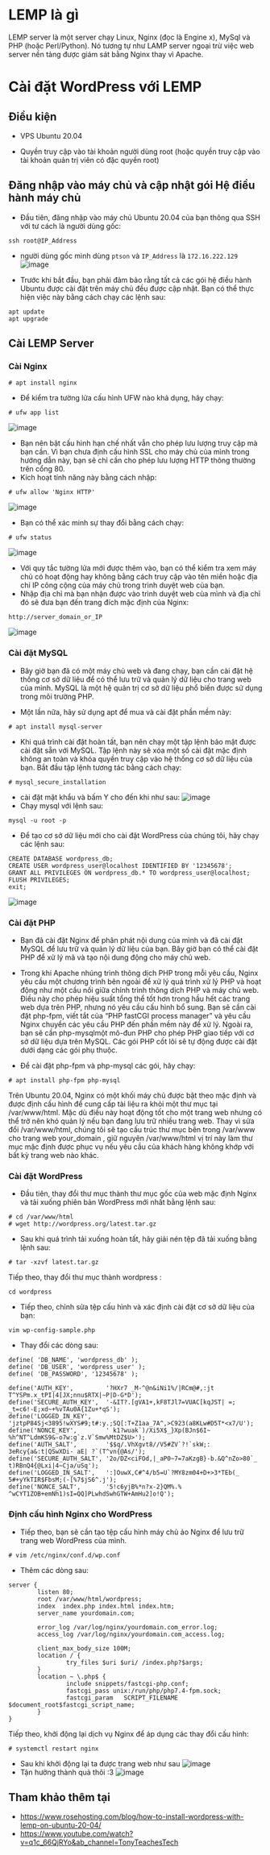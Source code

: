# LEMP là gì
LEMP server là một server chạy Linux, Nginx (đọc là Engine x), MySql và PHP (hoặc Perl/Python). Nó tương tự như LAMP server ngoại trừ việc web server nền tảng được giám sát bằng Nginx thay vì Apache.
# Cài đặt WordPress với LEMP
## Điều kiện 

* VPS Ubuntu 20.04 

* Quyền truy cập vào tài khoản người dùng root (hoặc quyền truy cập vào tài khoản quản trị viên có đặc quyền root)
## Đăng nhập vào máy chủ và cập nhật gói Hệ điều hành máy chủ
* Đầu tiên, đăng nhập vào máy chủ Ubuntu 20.04 của bạn thông qua SSH với tư cách là người dùng gốc:
```
ssh root@IP_Address 
```
* người dùng gốc mình dùng `ptson` và `IP_Address` là `172.16.222.129`
![image](https://user-images.githubusercontent.com/91528234/196124967-0ff2a1bc-85b9-4c9a-a752-61f6878a5acb.png)

* Trước khi bắt đầu, bạn phải đảm bảo rằng tất cả các gói hệ điều hành Ubuntu được cài đặt trên máy chủ đều được cập nhật. Bạn có thể thực hiện việc này bằng cách chạy các lệnh sau:
```
apt update 
apt upgrade
```
## Cài LEMP Server
### Cài Nginx 
```
# apt install nginx
```
* Để kiểm tra tường lửa cấu hình UFW nào khả dụng, hãy chạy:
```
# ufw app list
```
![image](https://user-images.githubusercontent.com/91528234/196124811-81d07573-12aa-4ab0-9171-96556e80f33c.png)
* Bạn nên bật cấu hình hạn chế nhất vẫn cho phép lưu lượng truy cập mà bạn cần. Vì bạn chưa định cấu hình SSL cho máy chủ của mình trong hướng dẫn này, bạn sẽ chỉ cần cho phép lưu lượng HTTP thông thường trên cổng 80.
* Kích hoạt tính năng này bằng cách nhập:
```
# ufw allow 'Nginx HTTP'
```
![image](https://user-images.githubusercontent.com/91528234/196125686-d2c7d722-a983-4f10-b844-59113954ffd9.png)
* Bạn có thể xác minh sự thay đổi bằng cách chạy:
```
# ufw status
```
![image](https://user-images.githubusercontent.com/91528234/196126124-45d2af64-63f8-4b1b-96f4-a905c8f36475.png)
* Với quy tắc tường lửa mới được thêm vào, bạn có thể kiểm tra xem máy chủ có hoạt động hay không bằng cách truy cập vào tên miền hoặc địa chỉ IP công cộng của máy chủ trong trình duyệt web của bạn.
* Nhập địa chỉ mà bạn nhận được vào trình duyệt web của mình và địa chỉ đó sẽ đưa bạn đến trang đích mặc định của Nginx:
```
http://server_domain_or_IP
```
![image](https://user-images.githubusercontent.com/91528234/196126468-6f1785b7-4ff0-4d29-8b62-952eafd3e435.png)
### Cài đặt MySQL
* Bây giờ bạn đã có một máy chủ web và đang chạy, bạn cần cài đặt hệ thống cơ sở dữ liệu để có thể lưu trữ và quản lý dữ liệu cho trang web của mình. MySQL là một hệ quản trị cơ sở dữ liệu phổ biến được sử dụng trong môi trường PHP.

* Một lần nữa, hãy sử dụng apt để mua và cài đặt phần mềm này:
```
# apt install mysql-server
```
* Khi quá trình cài đặt hoàn tất, bạn nên chạy một tập lệnh bảo mật được cài đặt sẵn với MySQL. Tập lệnh này sẽ xóa một số cài đặt mặc định không an toàn và khóa quyền truy cập vào hệ thống cơ sở dữ liệu của bạn. Bắt đầu tập lệnh tương tác bằng cách chạy:
```
# mysql_secure_installation
```
* cài đặt mặt khẩu và bấm Y cho đến khi như sau:
![image](https://user-images.githubusercontent.com/91528234/196129691-04043cef-e600-4fb6-a8a7-ded823cb5076.png)
* Chạy mysql với lệnh sau:
```
mysql -u root -p
```
* Để tạo cơ sở dữ liệu mới cho cài đặt WordPress của chúng tôi, hãy chạy các lệnh sau:
```
CREATE DATABASE wordpress_db;
CREATE USER wordpress_user@localhost IDENTIFIED BY '12345678';
GRANT ALL PRIVILEGES ON wordpress_db.* TO wordpress_user@localhost;
FLUSH PRIVILEGES;
exit;
```
![image](https://user-images.githubusercontent.com/91528234/196132041-91095dd7-7ad1-45f2-a411-89328d9c1295.png)


### Cài đặt PHP
* Bạn đã cài đặt Nginx để phân phát nội dung của mình và đã cài đặt MySQL để lưu trữ và quản lý dữ liệu của bạn. Bây giờ bạn có thể cài đặt PHP để xử lý mã và tạo nội dung động cho máy chủ web.

* Trong khi Apache nhúng trình thông dịch PHP trong mỗi yêu cầu, Nginx yêu cầu một chương trình bên ngoài để xử lý quá trình xử lý PHP và hoạt động như một cầu nối giữa chính trình thông dịch PHP và máy chủ web. Điều này cho phép hiệu suất tổng thể tốt hơn trong hầu hết các trang web dựa trên PHP, nhưng nó yêu cầu cấu hình bổ sung. Bạn sẽ cần cài đặt php-fpm, viết tắt của “PHP fastCGI process manager” và yêu cầu Nginx chuyển các yêu cầu PHP đến phần mềm này để xử lý. Ngoài ra, bạn sẽ cần php-mysqlmột mô-đun PHP cho phép PHP giao tiếp với cơ sở dữ liệu dựa trên MySQL. Các gói PHP cốt lõi sẽ tự động được cài đặt dưới dạng các gói phụ thuộc.

* Để cài đặt php-fpm và php-mysql các gói, hãy chạy:
```
# apt install php-fpm php-mysql
```
Trên Ubuntu 20.04, Nginx có một khối máy chủ được bật theo mặc định và được định cấu hình để cung cấp tài liệu ra khỏi một thư mục tại /var/www/html. Mặc dù điều này hoạt động tốt cho một trang web nhưng có thể trở nên khó quản lý nếu bạn đang lưu trữ nhiều trang web. Thay vì sửa đổi /var/www/html, chúng tôi sẽ tạo cấu trúc thư mục bên trong /var/www cho trang web your_domain , giữ nguyên /var/www/html vị trí này làm thư mục mặc định được phục vụ nếu yêu cầu của khách hàng không khớp với bất kỳ trang web nào khác.
### Cài đặt WordPress
* Đầu tiên, thay đổi thư mục thành thư mục gốc của web mặc định Nginx và tải xuống phiên bản WordPress mới nhất bằng lệnh sau:
```
# cd /var/www/html
# wget http://wordpress.org/latest.tar.gz
```
* Sau khi quá trình tải xuống hoàn tất, hãy giải nén tệp đã tải xuống bằng lệnh sau:
```
# tar -xzvf latest.tar.gz
```
Tiếp theo, thay đổi thư mục thành wordpress :
```
cd wordpress

```
* Tiếp theo, chỉnh sửa tệp cấu hình và xác định cài đặt cơ sở dữ liệu của bạn:

```
vim wp-config-sample.php
```
* Thay đổi các dòng sau:
```
define( 'DB_NAME', 'wordpress_db' );
define( 'DB_USER', 'wordpress_user' );
define( 'DB_PASSWORD', '12345678' );
```
```
define('AUTH_KEY',         '?HXr7 _M-^@n&iNi1%/|RCm@#,:jt T^YSPm.x_tPI|4[JX;nnu$RTX|~P|D-G*D');
define('SECURE_AUTH_KEY',  '-&IT?.[gVA1+,kF8TJl7=VUAC[kqJST| =; _t=c6!-E;xd~+%vTAu0A{1Zu+*qS');
define('LOGGED_IN_KEY',    'jztpP84Sj<3895!wXYS#9;t#:y.;SQ[:T+Z1aa_7A^,>C923(a8KLw#D5T*<x7/U');
define('NONCE_KEY',        ' k1?wuak`)/Xi5X$_}Xp(BJn$6I~ %h^NT^LdmKS9&-o7w:g`z.V`Smw%MtDZ$U>');
define('AUTH_SALT',        '$$q/.VhXgvt8//V5#ZV`?!`skW;: 3eRcy{a&:t|QSwXDi- aE| ?`(T^vn{@As/');
define('SECURE_AUTH_SALT', '2o/DZ<ciFOd,|_aP0~7=7aKzgB}-b.&Q^nZo>80`_ t)RBnQ4{@Lxi|4~Cja/uSq');
define('LOGGED_IN_SALT',   ':]OuwX,C#^4/b5=U`?MY8zm04+D+>3*TEb(_ 5#+yYkTIR$FbsM;(-[%7$jS6^.j');
define('NONCE_SALT',       '5!c6yjB%*n?x-2}QM%.% ^wCYT1ZOB+emNh1)sI=QQ]PLwhdSwhGTW+AmHu2]o!Q');
```
### Định cấu hình Nginx cho WordPress
* Tiếp theo, bạn sẽ cần tạo tệp cấu hình máy chủ ảo Nginx để lưu trữ trang web WordPress của mình.
```
# vim /etc/nginx/conf.d/wp.conf
```
* Thêm các dòng sau:
```
server {
        listen 80;
        root /var/www/html/wordpress;
        index  index.php index.html index.htm;
        server_name yourdomain.com;

        error_log /var/log/nginx/yourdomain.com_error.log;
        access_log /var/log/nginx/yourdomain.com_access.log;

        client_max_body_size 100M;
        location / {
                try_files $uri $uri/ /index.php?$args;
        }
        location ~ \.php$ {
                include snippets/fastcgi-php.conf;
                fastcgi_pass unix:/run/php/php7.4-fpm.sock;
                fastcgi_param   SCRIPT_FILENAME $document_root$fastcgi_script_name;
        }
}
```
Tiếp theo, khởi động lại dịch vụ Nginx để áp dụng các thay đổi cấu hình:
```
# systemctl restart nginx
```
* Sau khi khởi động lại ta được trang web như sau
![image](https://www.rosehosting.com/blog/wp-content/uploads/2021/01/install-wordpress-with-lemp.png)
* Tận hưởng thành quả thôi :3
![image](https://user-images.githubusercontent.com/91528234/196150911-929b043e-24b4-4f21-9856-344e9718791f.png)
## Tham khảo thêm tại
* https://www.rosehosting.com/blog/how-to-install-wordpress-with-lemp-on-ubuntu-20-04/
* https://www.youtube.com/watch?v=q1c_66QjRYo&ab_channel=TonyTeachesTech




